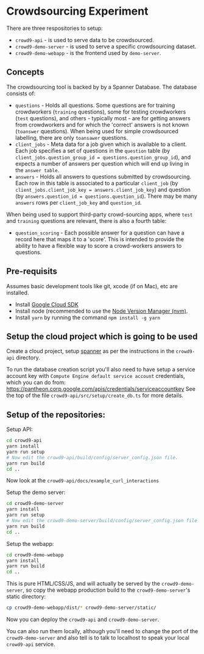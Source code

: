 # Crowdsourcing Experiment

There are three respositories to setup:

* `crowd9-api` - is used to serve data to be crowdsourced.
* `crowd9-demo-server` - is used to serve a specific crowdsourcing dataset.
* `crowd9-demo-webapp` - is the frontend used by `demo-server`.

## Concepts

The crowdsourcing tool is backed by by a Spanner Database. The database consists
of:

* `questions` - Holds all questions. Some questions are for training crowdworkers (`training` questions), some for testing crowdworkers (`test` questions), and others - typically most - are for getting answers from crowdworkers and for which the 'correct' answers is not known (`toanswer` questions). When being used for simple crowdsourced labelling, there are only `toansawer` questions.
* `client_jobs` - Meta data for a job given which is available to a client. Each job specifies a set of questions in the `question` table (by `client_jobs.question_group_id = questions.question_group_id`), and expects a number of answers per question which will end up living in the `answer table`.
* `answers` - Holds all answers to questions submitted by crowdsourcing. Each row in this table is associated to a particular `client_job` (by `client_jobs.client_job_key = answers.client_job_key`) and question (by `answers.question_id = questions.question_id`). There may be many `answers` rows per `client_job_key` and `question_id`.

When being used to support third-party crowd-sourcing apps, where `test` and `training` questions are relevant, there is also a fourth table:

* `question_scoring` - Each possible answer for a question can have a record here that maps it to a 'score'. This is intended to provide the ability to have a flexible way to score a crowd-workers answers to questions.


## Pre-requisits

Assumes basic development tools like git, xcode (if on Mac), etc are installed.

* Install [Google Cloud SDK](https://cloud.google.com/sdk/)
* Install node (recommended to use the [Node Version Manager (nvm)](https://github.com/creationix/nvm/blob/master/README.md#installation).
* Install `yarn` by running the command `npm install -g yarn`


## Setup the cloud project which is going to be used

Create a cloud project, setup
[spanner](https://pantheon.corp.google.com/spanner/instances/crowdsource/databases)
as per the instructions in the `crowd9-api` directory.

To run the database creation script you'll also need to have setup a service
account key with `Compute Engine default service account` credentials, which
you can do from:
https://pantheon.corp.google.com/apis/credentials/serviceaccountkey
See the top of the file `crowd9-api/src/setup/create_db.ts` for more details.



## Setup of the repositories:

Setup API:

```bash
cd crowd9-api
yarn install
yarn run setup
# Now edit the crowd9-api/build/config/server_config.json file.
yarn run build
cd ..
```

Now look at the `crowd9-api/docs/example_curl_interactions`


Setup the demo server:

```bash
cd crowd9-demo-server
yarn install
yarn run setup
# Now edit the crowd9-demo-server/build/config/server_config.json file
yarn run build
cd ..
```


Setup the webapp:

```bash
cd crowd9-demo-webapp
yarn install
yarn run build
cd ..
```

This is pure HTML/CSS/JS, and will actually be served by the
`crowd9-demo-server`, so copy the webapp production build to the
`crowd9-demo-server`'s static directory:

```bash
cp crowd9-demo-webapp/dist/* crowd9-demo-server/static/
```

Now you can deploy the `crowd9-api` and `crowd9-demo-server`.

You can also run them locally, although you'll need to change the port of
the `crowd9-demo-server` and also tell is to talk to localhost to speak your
local `crowd9-api` service.
